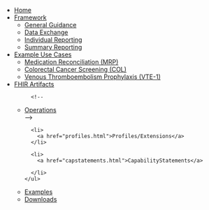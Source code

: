 <ul class="nav navbar-nav">
  <li>
    <a href="index.html">Home</a>
  </li>
  <li class="dropdown">
    <a href="#" data-toggle="dropdown" class="dropdown-toggle">Framework<b class="caret">
      </b> <!-- Da Vinci Individual Measures Use Cases -->
    </a>
    <ul class="dropdown-menu">
      <li>
        <a href="guidance.html">General Guidance</a>
      </li>
      <li>
        <a href="datax.html">Data Exchange</a>
      </li>
      <li>
        <a href="indv-reporting.html">Individual Reporting</a>
      </li>
      <li>
        <a href="summary-reporting.html">Summary Reporting</a>
      </li>
    </ul>
  </li>
  <li class="dropdown">
    <a href="#" data-toggle="dropdown" class="dropdown-toggle">Example Use Cases<b class="caret">
      </b> <!-- Da Vinci Individual Measures Use Cases -->
    </a>
    <ul class="dropdown-menu">
      <li>
        <a href="mrp.html">Medication Reconciliation (MRP)</a>
      </li>
      <li>
        <a href="col.html">Colorectal Cancer Screening (COL)</a>
      </li>
      <li>
        <a href="vte1.html">Venous Thromboembolism Prophylaxis (VTE-1)</a>
      </li>
    </ul>
  </li>

  <li class="dropdown">
    <a href="#" data-toggle="dropdown" class="dropdown-toggle">FHIR Artifacts<b class="caret">
      </b>
    </a>
    <ul class="dropdown-menu">

      <!--
<li>
  <a href="operations.html">Operations</a>
</li>
-->

      <li>
        <a href="profiles.html">Profiles/Extensions</a>
      </li>
<!--
      <li>
        <a href="operations.html">Operations</a>
      </li>

      <li>
        <a href="terminology.html">Terminology</a>
      </li>
-->
      <li>
        <a href="capstatements.html">CapabilityStatements</a>

      </li>
    </ul>
  </li>
  <!--
<li>
  <a href="security.html">Security</a>
</li>
-->
  <li>
    <a href="all-examples.html">Examples</a>
  </li>

  <li>
    <a href="downloads.html">Downloads</a>
  </li>
</ul>
